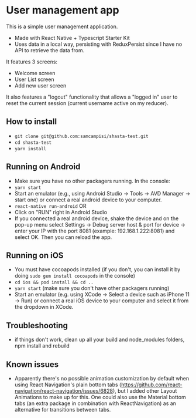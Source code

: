 # User management app

This is a simple user management application.

- Made with React Native + Typescript Starter Kit
- Uses data in a local way, persisting with ReduxPersist since I have no API to retrieve the data from.

It features 3 screens:

- Welcome screen
- User List screen
- Add new user screen

It also features a "logout" functionality that allows a "logged in" user to reset the current session (current username active on my reducer).

## How to install

- `git clone git@github.com:samcampisi/shasta-test.git`
- `cd shasta-test`
- `yarn install`

## Running on Android

- Make sure you have no other packagers running. In the console:
- `yarn start`
- Start an emulator (e.g., using Android Studio -> Tools -> AVD Manager -> start one) or connect a real android device to your computer.
- `react-native run-android` OR
- Click on "RUN" right in Android Studio
- If you connected a real android device, shake the device and on the pop-up menu select Settings -> Debug server host & port for device -> enter your IP with the port 8081 (example: 192.168.1.222:8081) and select OK. Then you can reload the app.

## Running on iOS

- You must have cocoapods installed (if you don't, you can install it by doing `sudo gem install cocoapods` in the console)
- `cd ios && pod install && cd ..`
- `yarn start` (make sure you don't have other packagers running)
- Start an emulator (e.g. using XCode -> Select a device such as iPhone 11 -> Run) or connect a real iOS device to your computer and select it from the dropdown in XCode.

## Troubleshooting

- if things don't work, clean up all your build and node_modules folders, npm install and rebuild

## Known issues

- Apparently there's no possible animation customization by default when using React Navigation's plain bottom tabs (https://github.com/react-navigation/react-navigation/issues/6828), but I added other Layout Animations to make up for this. One could also use the Material bottom tabs (an extra package in combination with ReactNavigation) as an alternative for transitions between tabs.
